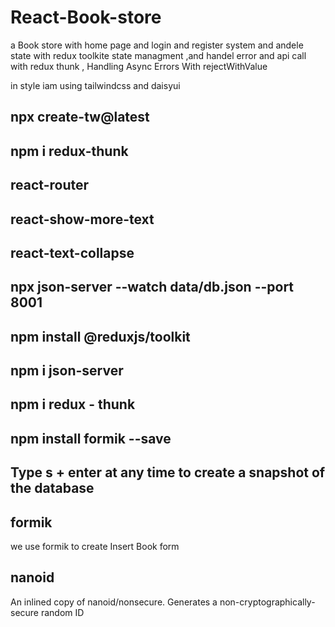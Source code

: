 # React-Book-store

a Book store with home page and login and register system and andele state with redux toolkite state managment
,and handel error and api call with redux thunk , Handling Async Errors With rejectWithValue

in style iam using tailwindcss and daisyui

## npx create-tw@latest

## npm i redux-thunk

## react-router

## react-show-more-text

## react-text-collapse

## npx json-server --watch data/db.json --port 8001

## npm install @reduxjs/toolkit

## npm i json-server

## npm i redux - thunk

## npm install formik --save

## Type s + enter at any time to create a snapshot of the database

## formik

we use formik to create Insert Book form


## nanoid

An inlined copy of nanoid/nonsecure. Generates a non-cryptographically-secure random ID 